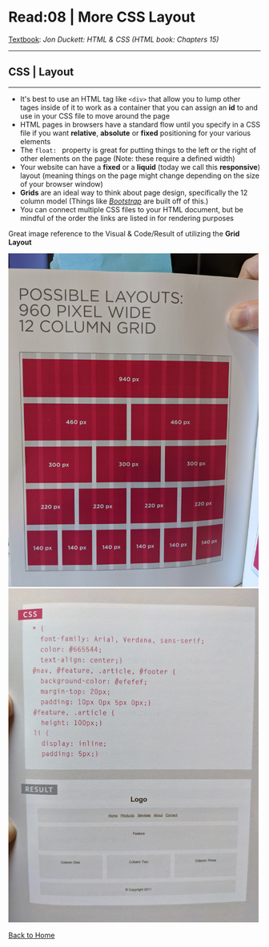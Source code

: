 # Read:08 \| More CSS Layout
[Textbook](https://www.amazon.com/dp/1118907442/ref=cm_sw_em_r_mt_dp_U_X77.EbAN2ACE2): _Jon Duckett: HTML & CSS_ 
*(HTML book: Chapters 15)*  

---
## CSS | Layout
---

- It's best to use an HTML tag like `<div>` that allow you to lump other tages inside of it to work as a container that you can assign an **id** to and use in your CSS file to move around the page
- HTML pages in browsers have a standard flow until you specify in a CSS file if you want **relative**, **absolute** or **fixed** positioning for your various elements
- The `float: ` property is great for putting things to the left or the right of other elements on the page (Note: these require a defined width)
- Your website can have a **fixed** or a **liquid** (today we call this **responsive**) layout (meaning things on the page might change depending on the size of your browser window)
- **Grids** are an ideal way to think about page design, specifically the 12 column model (Things like *[Bootstrap](https://getbootstrap.com/)* are built off of this.)
- You can connect multiple CSS files to your HTML document, but be mindful of the order the links are listed in for rendering purposes

Great image reference to the Visual & Code/Result of utilizing the **Grid Layout**

<img src='images/gridlayout.jpg' width='500px'>  
<img src='images/gridcode.jpg' width='500px'>





[Back to Home](README.md)